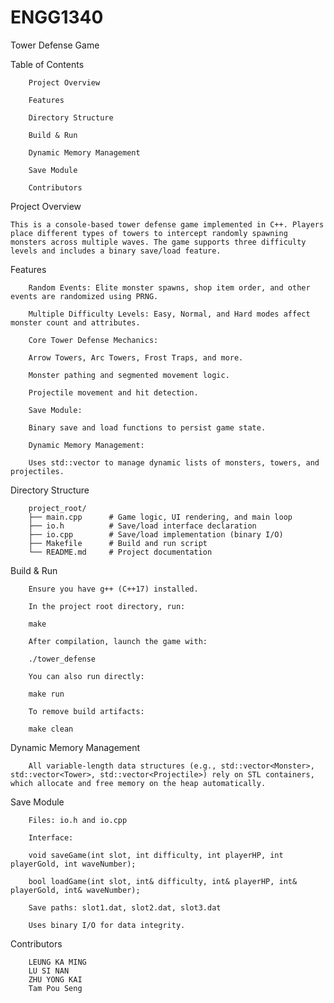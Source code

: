 # ENGG1340
Tower Defense Game

Table of Contents

        Project Overview
        
        Features
        
        Directory Structure
        
        Build & Run
        
        Dynamic Memory Management
        
        Save Module
        
        Contributors

Project Overview

    This is a console-based tower defense game implemented in C++. Players place different types of towers to intercept randomly spawning monsters across multiple waves. The game supports three difficulty levels and includes a binary save/load feature.

Features

        Random Events: Elite monster spawns, shop item order, and other events are randomized using PRNG.
        
        Multiple Difficulty Levels: Easy, Normal, and Hard modes affect monster count and attributes.
        
        Core Tower Defense Mechanics:
        
        Arrow Towers, Arc Towers, Frost Traps, and more.
        
        Monster pathing and segmented movement logic.
        
        Projectile movement and hit detection.
        
        Save Module:
        
        Binary save and load functions to persist game state.
        
        Dynamic Memory Management:
        
        Uses std::vector to manage dynamic lists of monsters, towers, and projectiles.

Directory Structure
        
        project_root/
        ├── main.cpp      # Game logic, UI rendering, and main loop
        ├── io.h          # Save/load interface declaration
        ├── io.cpp        # Save/load implementation (binary I/O)
        ├── Makefile      # Build and run script
        └── README.md     # Project documentation

Build & Run

        Ensure you have g++ (C++17) installed.
        
        In the project root directory, run:
        
        make
        
        After compilation, launch the game with:
        
        ./tower_defense
        
        You can also run directly:
        
        make run
        
        To remove build artifacts:
        
        make clean

Dynamic Memory Management

        All variable-length data structures (e.g., std::vector<Monster>, std::vector<Tower>, std::vector<Projectile>) rely on STL containers, which allocate and free memory on the heap automatically.

Save Module

        Files: io.h and io.cpp
        
        Interface:
        
        void saveGame(int slot, int difficulty, int playerHP, int playerGold, int waveNumber);
        
        bool loadGame(int slot, int& difficulty, int& playerHP, int& playerGold, int& waveNumber);
        
        Save paths: slot1.dat, slot2.dat, slot3.dat
        
        Uses binary I/O for data integrity.

Contributors

        LEUNG KA MING
        LU SI NAN
        ZHU YONG KAI
        Tam Pou Seng
